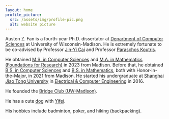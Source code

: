 ```yaml
---
layout: home
profile_picture:
  src: /assets/img/profile-pic.png
  alt: website picture
---
```


<p>
Austen Z. Fan is a fourth-year Ph.D. dissertator at <a href="https://www.cs.wisc.edu/">Department of Computer Sciences</a> at University of Wisconsin-Madison. He is extremely fortunate to be co-advised by Professor <a href="https://pages.cs.wisc.edu/~jyc/">Jin-Yi Cai</a> and Professor <a href="https://pages.cs.wisc.edu/~paris/">Paraschos Koutris</a>.
</p>
<p>
He obtained <a href="https://guide.wisc.edu/graduate/computer-sciences/computer-sciences-ms/">M.S. in Computer Sciences</a> and <a href="https://guide.wisc.edu/graduate/mathematics/mathematics-ma/mathematics-foundations-research-ma/">M.A. in Mathematics (Foundations for Research)</a> in 2023 from Madison. Before that, he obtained <a href="https://guide.wisc.edu/undergraduate/letters-science/computer-sciences/computer-sciences-bs/index.html">B.S. in Computer Sciences</a> and <a href="https://guide.wisc.edu/undergraduate/letters-science/mathematics/mathematics-bs/index.html">B.S. in Mathematics</a>, both with <a hred="https://guide.wisc.edu/undergraduate/letters-science/#honorstext">Honor-in-the-Major</a>, in 2021 from Madison. He started his undergraduate at <a href="https://www.ji.sjtu.edu.cn/">Shanghai Jiao Tong University</a> in <a href="https://www.ji.sjtu.edu.cn/academics/undergraduate-program/degrees-programs/electrical-and-computer-engineering/">Electrical & Computer Engineering</a> in 2016.</p>
<p>
He founded the <a href="https://win.wisc.edu/organization/bridge-club">Bridge Club (UW-Madison)</a>. 
</p>

<p>
He has a cute <a href="https://gallon-liu.github.io/">dog</a> with <a href="https://yifei-liu-yl.github.io/">Yifei</a>.
</p>
His hobbies include badminton, poker, and hiking (backpacking).
